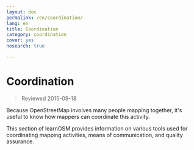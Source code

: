 ```yaml
---
layout: doc
permalink: /en/coordination/
lang: en
title: Coordination
category: coordination
cover: yes
nosearch: true

---
```


Coordination
============

> Reviewed 2015-09-18

Because OpenStreetMap involves many people mapping together, it's useful to know how mappers can coordinate this activity.

This section of learnOSM provides information on various tools used for coordinating mapping activities, means of communication, and quality assurance.